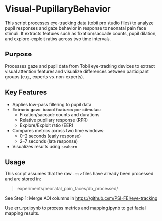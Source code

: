 # Visual-PupillaryBehavior

This script processes eye-tracking data (tobii pro studio files) to analyze pupil responses and gaze behavior in response to neonatal pain face stimuli. It extracts features such as fixation/saccade counts, pupil dilation, and explore-exploit ratios across two time intervals.

## Purpose

Processes gaze and pupil data from Tobii eye-tracking devices to extract visual attention features and visualize differences between participant groups (e.g., experts vs. non-experts).

## Key Features

- Applies low-pass filtering to pupil data
- Extracts gaze-based features per stimulus:
  - Fixation/saccade counts and durations
  - Relative pupillary response (RPR)
  - Explore/Exploit ratio (EER) 
- Compares metrics across two time windows:
  - 0–2 seconds (early response)
  - 2–7 seconds (late response)
- Visualizes results using `seaborn`

## Usage

This script assumes that the raw `.tsv` files have already been processed and are stored in:
> experiments/neonatal_pain_faces/db_processed/

See  Step 1: Merge AOI columns in https://github.com/PSI-FEI/eye-tracking

Use err_rpr.ipynb to process metrics and mapping.ipynb to get facial mapping results.


